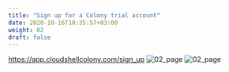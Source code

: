 ```yaml
---
title: "Sign up for a Colony trial account"
date: 2020-10-16T10:35:57+03:00
weight: 02
draft: false
---
```

https://app.cloudshellcolony.com/sign_up
![02_page](/images/prerequisite/02_page.png)
![02_page](/images/prerequisite/03_page.png)

